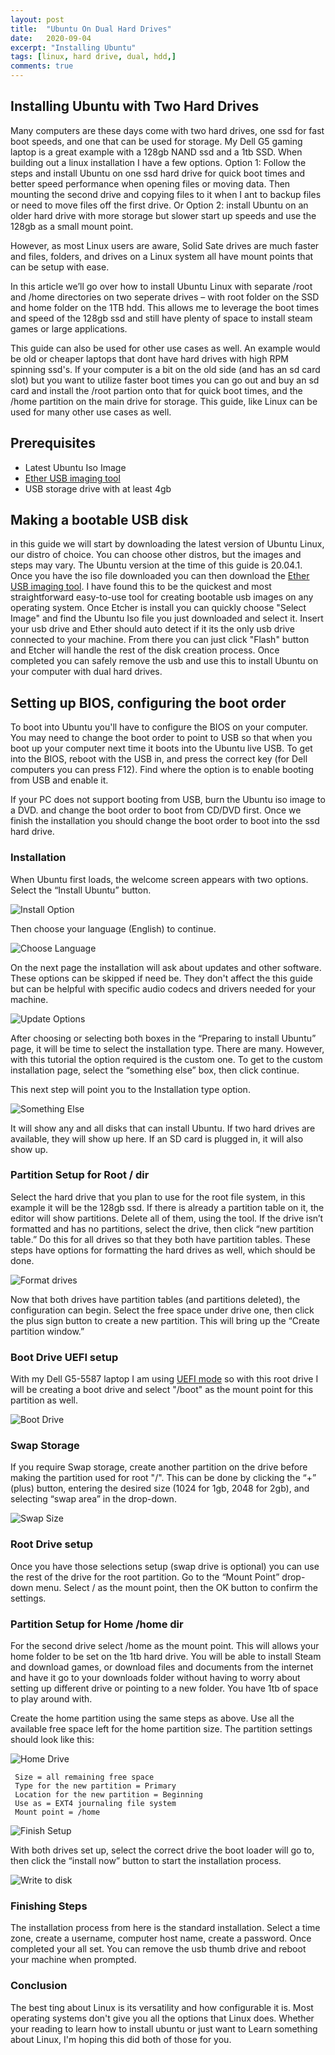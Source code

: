 ```yaml
---
layout: post
title:  "Ubuntu On Dual Hard Drives"
date:   2020-09-04
excerpt: "Installing Ubuntu"
tags: [linux, hard drive, dual, hdd,]
comments: true
---
```


## Installing Ubuntu with Two Hard Drives

Many computers are these days come with two hard drives, one ssd for fast boot speeds, and one that can be used for storage. My Dell G5 gaming laptop is a great example with a 128gb NAND ssd and a 1tb SSD.
When building out a linux installation I have a few options. Option 1: Follow the steps and install Ubuntu on one ssd hard drive for quick boot times and better speed performance when opening files or moving data. Then mounting the second drive and copying files to it when I ant to backup files or need to move files off the first drive. Or Option 2: install Ubuntu on an older hard drive with more storage but slower start up speeds and use the 128gb as a small mount point.

However, as most Linux users are aware, Solid Sate drives are much faster and files, folders, and drives on a Linux system all have mount points that can be setup with ease.

In this article we’ll go over how to install Ubuntu Linux with separate /root and /home directories on two seperate drives – with root folder on the SSD and home folder on the 1TB hdd. This allows me to leverage the boot times and speed of the 128gb ssd and still have plenty of space to install steam games or large applications.

This guide can also be used for other use cases as well. An example would be old or cheaper laptops that dont have hard drives with high RPM spinning ssd's. If your computer is a bit on the old side (and has an sd card slot) but you want to utilize faster boot times you can go out and buy an sd card and install the /root partion onto that for quick boot times, and the /home partition on the main drive for storage. This guide, like Linux can be used for many other use cases as well.

## Prerequisites
* Latest Ubuntu Iso Image
* [Ether USB imaging tool](https://www.balena.io/etcher/)
* USB storage drive with at least 4gb

## Making a bootable USB disk

in this guide we will start by downloading the latest version of Ubuntu Linux, our distro of choice. You can choose other distros, but the images and steps may vary. The Ubuntu version at the time of this guide is 20.04.1. Once you have the iso file downloaded you can then download the [Ether USB imaging tool](https://www.balena.io/etcher/). I have found this to be the quickest and most straightforward easy-to-use tool for creating bootable usb images on any operating system. Once Etcher is install you can quickly choose "Select Image" and find the Ubuntu Iso file you just downloaded and select it. Insert your usb drive and Ether should auto detect if it its the only usb drive connected to your machine. From there you can just click "Flash" button and Etcher will handle the rest of the disk creation process. Once completed you can safely remove the usb and use this to install Ubuntu on your computer with dual hard drives.


## Setting up BIOS, configuring the boot order
To boot into Ubuntu you'll have to configure the BIOS on your computer. You may need to change the boot order to point to USB so that when you boot up your computer next time it boots into the Ubuntu live USB. To get into the BIOS, reboot with the USB in, and press the correct key (for Dell computers you can press F12). Find where the option is to enable booting from USB and enable it.

If your PC does not support booting from USB, burn the Ubuntu iso image to a DVD. and change the boot order to boot from CD/DVD first. Once we finish the installation you should change the boot order to boot into the ssd hard drive.

### Installation

When Ubuntu first loads, the welcome screen appears with two options. Select the “Install Ubuntu” button.

![Install Option](/assets/blog/hdd-setup/install-options.png)

Then choose your language (English) to continue.

![Choose Language](/assets/blog/hdd-setup/choose-language-1.png)


On the next page the installation will ask about updates and other software. These options can be skipped if need be. They don't affect the this guide but can be helpful with specific audio codecs and drivers needed for your machine.

![Update Options](/assets/blog/hdd-setup/update-options.png)

After choosing or selecting both boxes in the “Preparing to install Ubuntu” page, it will be time to select the installation type. There are many. However, with this tutorial the option required is the custom one. To get to the custom installation page, select the “something else” box, then click continue.

This next step will point you to the Installation type option.

![Something Else](/assets/blog/hdd-setup/something-else.png)

 It will show any and all disks that can install Ubuntu. If two hard drives are available, they will show up here. If an SD card is plugged in, it will also show up.


### Partition Setup for Root / dir
Select the hard drive that you plan to use for the root file system, in this example it will be the 128gb ssd. If there is already a partition table on it, the editor will show partitions. Delete all of them, using the tool. If the drive isn’t formatted and has no partitions, select the drive, then click “new partition table.” Do this for all drives so that they both have partition tables. These steps have options for formatting the hard drives as well, which should be done.

![Format drives](/assets/blog/hdd-setup/hard-drive-home.png)

Now that both drives have partition tables (and partitions deleted), the configuration can begin. Select the free space under drive one, then click the plus sign button to create a new partition. This will bring up the “Create partition window.”

### Boot Drive UEFI setup
With my Dell G5-5587 laptop I am using [UEFI mode](https://wiki.ubuntu.com/UEFI/SecureBoot) so with this root drive I will be creating a boot drive and select "/boot" as the mount point for this partition as well.

![Boot Drive](/assets/blog/hdd-setup/boot-partition.png)

### Swap Storage
If you require Swap storage, create another partition on the drive before making the partition used for root "/". This can be done by clicking the “+” (plus) button, entering the desired size (1024 for 1gb, 2048 for 2gb), and selecting “swap area” in the drop-down.

![Swap Size](/assets/blog/hdd-setup/swap-partition.png)

### Root Drive setup
Once you have those selections setup (swap drive is optional) you can use the rest of the drive for the root partition. Go to the “Mount Point” drop-down menu. Select / as the mount point, then the OK button to confirm the settings.


### Partition Setup for Home /home dir
For the second drive select /home as the mount point. This will allows your home folder to be set on the 1tb hard drive. You will be able to install Steam and download games, or download files and documents from the internet and have it go to your downloads folder without having to worry about setting up different drive or pointing to a new folder. You have 1tb of space to play around with.

Create the home partition using the same steps as above. Use all the available free space left for the home partition size. The partition settings should look like this:

![Home Drive](/assets/blog/hdd-setup/home-partition.png)

     Size = all remaining free space
     Type for the new partition = Primary
     Location for the new partition = Beginning
     Use as = EXT4 journaling file system
     Mount point = /home


![Finish Setup](/assets/blog/hdd-setup/finish-setup.png)

With both drives set up, select the correct drive the boot loader will go to, then click the “install now” button to start the installation process.

![Write to disk](/assets/blog/hdd-setup/finish-setup-2.png)

### Finishing Steps
The installation process from here is the standard installation. Select a time zone, create a username, computer host name, create a password. Once completed your all set. You can remove the usb thumb drive and reboot your machine when prompted.

### Conclusion
The best ting about Linux is its versatility and how configurable it is. Most operating systems don't give you all the options that Linux does. Whether your reading to learn how to install ubuntu or just want to Learn something about Linux, I'm hoping this did both of those for you.
